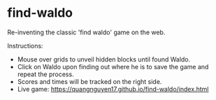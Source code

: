 # find-waldo

Re-inventing the classic 'find waldo' game on the web.

Instructions:

- Mouse over grids to unveil hidden blocks until found Waldo.
- Click on Waldo upon finding out where he is to save the game and repeat the process.
- Scores and times will be tracked on the right side.
- Live game: https://quangnguyen17.github.io/find-waldo/index.html
